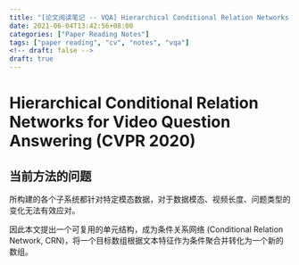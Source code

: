 ```yaml
---
title: "[论文阅读笔记 -- VQA] Hierarchical Conditional Relation Networks (CVPR 2020)"
date: 2021-06-04T13:42:56+08:00
categories: ["Paper Reading Notes"]
tags: ["paper reading", "cv", "notes", "vqa"]
<!-- draft: false -->
draft: true
---
```


# Hierarchical Conditional Relation Networks for Video Question Answering (CVPR 2020)

## 当前方法的问题
所构建的各个子系统都针对特定模态数据，对于数据模态、视频长度、问题类型的变化无法有效应对。  

因此本文提出一个可复用的单元结构，成为条件关系网络 (Conditional Relation Network, CRN)，将一个目标数组根据文本特征作为条件聚合并转化为一个新的数组。  
